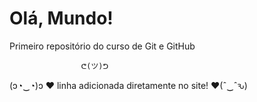 # Olá, Mundo!
Primeiro repositório do curso de Git e GitHub

                    ᕦ(ツ)ᕤ
(ɔ◔‿◔)ɔ ♥  linha adicionada diretamente no site! ♥(ˆ‿ˆԅ)
 